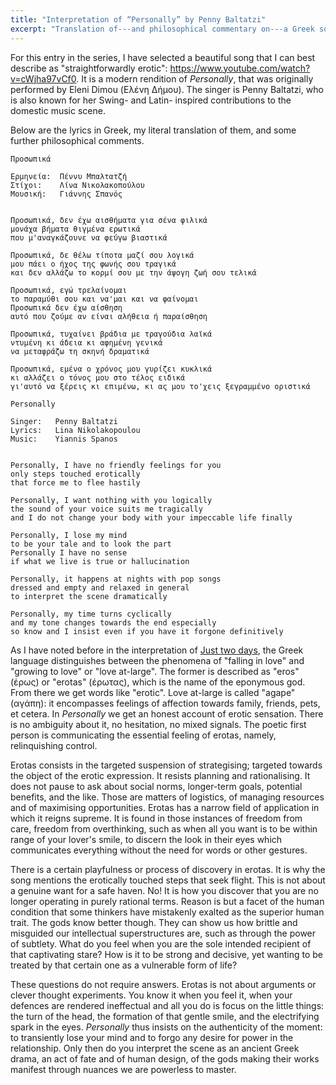 ```yaml
---
title: "Interpretation of “Personally” by Penny Baltatzi"
excerpt: "Translation of---and philosophical commentary on---a Greek song whose translated title is 'Personally'."
---
```


For this entry in the series, I have selected a beautiful song that I
can best describe as "straightforwardly erotic":
<https://www.youtube.com/watch?v=cWjha97vCf0>. It is a modern
rendition of _Personally_, that was originally performed by Eleni
Dimou (Ελένη Δήμου). The singer is Penny Baltatzi, who is also known
for her Swing- and Latin- inspired contributions to the domestic music
scene.

Below are the lyrics in Greek, my literal translation of them, and
some further philosophical comments.

```
Προσωπικά

Ερμηνεία:  Πέννυ Μπαλτατζή
Στίχοι:    Λίνα Νικολακοπούλου
Μουσική:   Γιάννης Σπανός


Προσωπικά, δεν έχω αισθήματα για σένα φιλικά
μονάχα βήματα θιγμένα ερωτικά
που μ'αναγκάζουνε να φεύγω βιαστικά

Προσωπικά, δε θέλω τίποτα μαζί σου λογικά
μου πάει ο ήχος της φωνής σου τραγικά
και δεν αλλάζω το κορμί σου με την άψογη ζωή σου τελικά

Προσωπικά, εγώ τρελαίνομαι
το παραμύθι σου και να'μαι και να φαίνομαι
Προσωπικά δεν έχω αίσθηση
αυτό που ζούμε αν είναι αλήθεια ή παραίσθηση

Προσωπικά, τυχαίνει βράδια με τραγούδια λαϊκά
ντυμένη κι άδεια κι αφημένη γενικά
να μεταφράζω τη σκηνή δραματικά

Προσωπικά, εμένα ο χρόνος μου γυρίζει κυκλικά
κι αλλάζει ο τόνος μου στο τέλος ειδικά
γι'αυτό να ξέρεις κι επιμένω, κι ας μου το'χεις ξεγραμμένο οριστικά
```

```
Personally

Singer:   Penny Baltatzi
Lyrics:   Lina Nikolakopoulou
Music:    Yiannis Spanos


Personally, I have no friendly feelings for you
only steps touched erotically
that force me to flee hastily

Personally, I want nothing with you logically
the sound of your voice suits me tragically
and I do not change your body with your impeccable life finally

Personally, I lose my mind
to be your tale and to look the part
Personally I have no sense
if what we live is true or hallucination

Personally, it happens at nights with pop songs
dressed and empty and relaxed in general
to interpret the scene dramatically

Personally, my time turns cyclically
and my tone changes towards the end especially
so know and I insist even if you have it forgone definitively
```

As I have noted before in the interpretation of [Just two
days](https://protesilaos.com/interpretations/2025-04-22-galani-just-two-days/),
the Greek language distinguishes between the phenomena of "falling in
love" and "growing to love" or "love at-large". The former is
described as "eros" (έρως) or "erotas" (έρωτας), which is the name of
the eponymous god. From there we get words like "erotic". Love
at-large is called "agape" (αγάπη): it encompasses feelings of
affection towards family, friends, pets, et cetera. In _Personally_ we
get an honest account of erotic sensation. There is no ambiguity about
it, no hesitation, no mixed signals. The poetic first person is
communicating the essential feeling of erotas, namely, relinquishing
control.

Erotas consists in the targeted suspension of strategising; targeted
towards the object of the erotic expression. It resists planning and
rationalising. It does not pause to ask about social norms,
longer-term goals, potential benefits, and the like. Those are matters
of logistics, of managing resources and of maximising opportunities.
Erotas has a narrow field of application in which it reigns supreme.
It is found in those instances of freedom from care, freedom from
overthinking, such as when all you want is to be within range of your
lover's smile, to discern the look in their eyes which communicates
everything without the need for words or other gestures.

There is a certain playfulness or process of discovery in erotas. It
is why the song mentions the erotically touched steps that seek
flight. This is not about a genuine want for a safe haven. No! It is
how you discover that you are no longer operating in purely rational
terms. Reason is but a facet of the human condition that some thinkers
have mistakenly exalted as the superior human trait. The gods know
better though. They can show us how brittle and misguided our
intellectual superstructures are, such as through the power of
subtlety. What do you feel when you are the sole intended recipient of
that captivating stare? How is it to be strong and decisive, yet
wanting to be treated by that certain one as a vulnerable form of
life?

These questions do not require answers. Erotas is not about arguments
or clever thought experiments. You know it when you feel it, when your
defences are rendered ineffectual and all you do is focus on the
little things: the turn of the head, the formation of that gentle
smile, and the electrifying spark in the eyes. _Personally_ thus
insists on the authenticity of the moment: to transiently lose your
mind and to forgo any desire for power in the relationship. Only then
do you interpret the scene as an ancient Greek drama, an act of fate
and of human design, of the gods making their works manifest through
nuances we are powerless to master.
